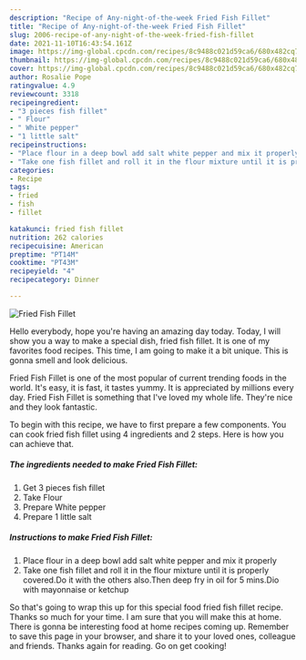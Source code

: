```yaml
---
description: "Recipe of Any-night-of-the-week Fried Fish Fillet"
title: "Recipe of Any-night-of-the-week Fried Fish Fillet"
slug: 2006-recipe-of-any-night-of-the-week-fried-fish-fillet
date: 2021-11-10T16:43:54.161Z
image: https://img-global.cpcdn.com/recipes/8c9488c021d59ca6/680x482cq70/fried-fish-fillet-recipe-main-photo.jpg
thumbnail: https://img-global.cpcdn.com/recipes/8c9488c021d59ca6/680x482cq70/fried-fish-fillet-recipe-main-photo.jpg
cover: https://img-global.cpcdn.com/recipes/8c9488c021d59ca6/680x482cq70/fried-fish-fillet-recipe-main-photo.jpg
author: Rosalie Pope
ratingvalue: 4.9
reviewcount: 3318
recipeingredient:
- "3 pieces fish fillet"
- " Flour"
- " White pepper"
- "1 little salt"
recipeinstructions:
- "Place flour in a deep bowl add salt white pepper and mix it properly"
- "Take one fish fillet and roll it in the flour mixture until it is properly covered.Do it with the others also.Then deep fry in oil for 5 mins.Dio with mayonnaise or ketchup"
categories:
- Recipe
tags:
- fried
- fish
- fillet

katakunci: fried fish fillet 
nutrition: 262 calories
recipecuisine: American
preptime: "PT14M"
cooktime: "PT43M"
recipeyield: "4"
recipecategory: Dinner

---
```



![Fried Fish Fillet](https://img-global.cpcdn.com/recipes/8c9488c021d59ca6/680x482cq70/fried-fish-fillet-recipe-main-photo.jpg)

Hello everybody, hope you're having an amazing day today. Today, I will show you a way to make a special dish, fried fish fillet. It is one of my favorites food recipes. This time, I am going to make it a bit unique. This is gonna smell and look delicious.

Fried Fish Fillet is one of the most popular of current trending foods in the world. It's easy, it is fast, it tastes yummy. It is appreciated by millions every day. Fried Fish Fillet is something that I've loved my whole life. They're nice and they look fantastic.




To begin with this recipe, we have to first prepare a few components. You can cook fried fish fillet using 4 ingredients and 2 steps. Here is how you can achieve that.

<!--inarticleads1-->

##### The ingredients needed to make Fried Fish Fillet:

1. Get 3 pieces fish fillet
1. Take  Flour
1. Prepare  White pepper
1. Prepare 1 little salt




<!--inarticleads2-->

##### Instructions to make Fried Fish Fillet:

1. Place flour in a deep bowl add salt white pepper and mix it properly
1. Take one fish fillet and roll it in the flour mixture until it is properly covered.Do it with the others also.Then deep fry in oil for 5 mins.Dio with mayonnaise or ketchup




So that's going to wrap this up for this special food fried fish fillet recipe. Thanks so much for your time. I am sure that you will make this at home. There is gonna be interesting food at home recipes coming up. Remember to save this page in your browser, and share it to your loved ones, colleague and friends. Thanks again for reading. Go on get cooking!
